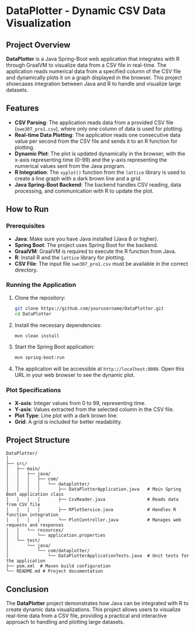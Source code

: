 # DataPlotter - Dynamic CSV Data Visualization

## Project Overview

**DataPlotter** is a Java Spring-Boot web application that integrates with R through GraalVM to visualize data from a CSV file in real-time. The application reads numerical data from a specified column of the CSV file and dynamically plots it on a graph displayed in the browser. This project showcases integration between Java and R to handle and visualize large datasets.

## Features

- **CSV Parsing**: The application reads data from a provided CSV file (`swe307_pro1.csv`), where only one column of data is used for plotting.
- **Real-time Data Plotting**: The application reads one consecutive data value per second from the CSV file and sends it to an R function for plotting.
- **Dynamic Plot**: The plot is updated dynamically in the browser, with the x-axis representing time (0-99) and the y-axis representing the numerical values sent from the Java program.
- **R Integration**: The `xyplot()` function from the `lattice` library is used to create a line graph with a dark brown line and a grid.
- **Java Spring-Boot Backend**: The backend handles CSV reading, data processing, and communication with R to update the plot.

## How to Run

### Prerequisites

- **Java**: Make sure you have Java installed (Java 8 or higher).
- **Spring Boot**: The project uses Spring Boot for the backend. 
- **GraalVM**: GraalVM is required to execute the R function from Java.
- **R**: Install R and the `lattice` library for plotting.
- **CSV File**: The input file `swe307_pro1.csv` must be available in the correct directory.

### Running the Application

1. Clone the repository:
   ```bash
   git clone https://github.com/yourusername/DataPlotter.git
   cd DataPlotter
   ```

2. Install the necessary dependencies:
   ```bash
   mvn clean install
   ```

3. Start the Spring Boot application:
   ```bash
   mvn spring-boot:run
   ```

4. The application will be accessible at `http://localhost:8080`. Open this URL in your web browser to see the dynamic plot.

### Plot Specifications

- **X-axis**: Integer values from 0 to 99, representing time.
- **Y-axis**: Values extracted from the selected column in the CSV file.
- **Plot Type**: Line plot with a dark brown line.
- **Grid**: A grid is included for better readability.

## Project Structure

```plaintext
DataPlotter/
│
├── src/
│   ├── main/
│   │   ├── java/
│   │   │   ├── com/
│   │   │   │   └── dataplotter/
│   │   │   │       ├── DataPlotterApplication.java   # Main Spring Boot application class
│   │   │   │       ├── CsvReader.java                # Reads data from CSV file
│   │   │   │       ├── RPlotService.java             # Handles R function integration
│   │   │   │       └── PlotController.java           # Manages web requests and responses
│   │   └── resources/
│   │       └── application.properties
│   └── test/
│       └── java/
│           └── com/dataplotter/
│               └── DataPlotterApplicationTests.java  # Unit tests for the application
├── pom.xml  # Maven build configuration
└── README.md # Project documentation
```

## Conclusion

The **DataPlotter** project demonstrates how Java can be integrated with R to create dynamic data visualizations. This project allows users to visualize real-time data from a CSV file, providing a practical and interactive approach to handling and plotting large datasets.


